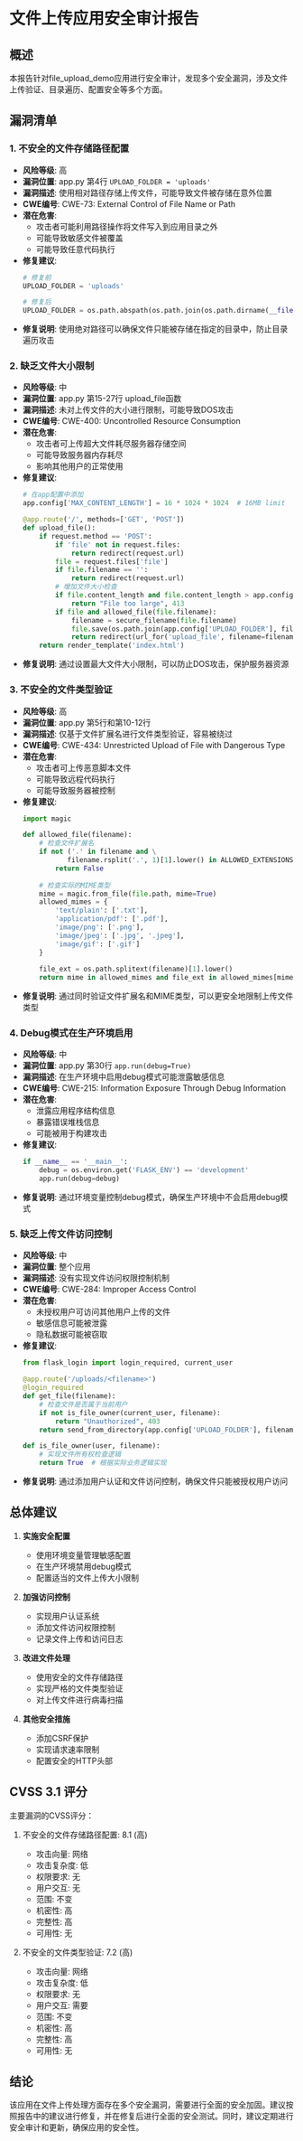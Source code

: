 # 文件上传应用安全审计报告

## 概述

本报告针对file_upload_demo应用进行安全审计，发现多个安全漏洞，涉及文件上传验证、目录遍历、配置安全等多个方面。

## 漏洞清单

### 1. 不安全的文件存储路径配置
- **风险等级**: 高
- **漏洞位置**: app.py 第4行 `UPLOAD_FOLDER = 'uploads'`
- **漏洞描述**: 使用相对路径存储上传文件，可能导致文件被存储在意外位置
- **CWE编号**: CWE-73: External Control of File Name or Path
- **潜在危害**:
  - 攻击者可能利用路径操作将文件写入到应用目录之外
  - 可能导致敏感文件被覆盖
  - 可能导致任意代码执行
- **修复建议**:
  ```python
  # 修复前
  UPLOAD_FOLDER = 'uploads'
  
  # 修复后
  UPLOAD_FOLDER = os.path.abspath(os.path.join(os.path.dirname(__file__), 'uploads'))
  ```
- **修复说明**: 使用绝对路径可以确保文件只能被存储在指定的目录中，防止目录遍历攻击

### 2. 缺乏文件大小限制
- **风险等级**: 中
- **漏洞位置**: app.py 第15-27行 upload_file函数
- **漏洞描述**: 未对上传文件的大小进行限制，可能导致DOS攻击
- **CWE编号**: CWE-400: Uncontrolled Resource Consumption
- **潜在危害**:
  - 攻击者可上传超大文件耗尽服务器存储空间
  - 可能导致服务器内存耗尽
  - 影响其他用户的正常使用
- **修复建议**:
  ```python
  # 在app配置中添加
  app.config['MAX_CONTENT_LENGTH'] = 16 * 1024 * 1024  # 16MB limit
  
  @app.route('/', methods=['GET', 'POST'])
  def upload_file():
      if request.method == 'POST':
          if 'file' not in request.files:
              return redirect(request.url)
          file = request.files['file']
          if file.filename == '':
              return redirect(request.url)
          # 增加文件大小检查
          if file.content_length and file.content_length > app.config['MAX_CONTENT_LENGTH']:
              return "File too large", 413
          if file and allowed_file(file.filename):
              filename = secure_filename(file.filename)
              file.save(os.path.join(app.config['UPLOAD_FOLDER'], filename))
              return redirect(url_for('upload_file', filename=filename))
      return render_template('index.html')
  ```
- **修复说明**: 通过设置最大文件大小限制，可以防止DOS攻击，保护服务器资源

### 3. 不安全的文件类型验证
- **风险等级**: 高
- **漏洞位置**: app.py 第5行和第10-12行
- **漏洞描述**: 仅基于文件扩展名进行文件类型验证，容易被绕过
- **CWE编号**: CWE-434: Unrestricted Upload of File with Dangerous Type
- **潜在危害**:
  - 攻击者可上传恶意脚本文件
  - 可能导致远程代码执行
  - 可能导致服务器被控制
- **修复建议**:
  ```python
  import magic
  
  def allowed_file(filename):
      # 检查文件扩展名
      if not ('.' in filename and \
             filename.rsplit('.', 1)[1].lower() in ALLOWED_EXTENSIONS):
          return False
      
      # 检查实际的MIME类型
      mime = magic.from_file(file.path, mime=True)
      allowed_mimes = {
          'text/plain': ['.txt'],
          'application/pdf': ['.pdf'],
          'image/png': ['.png'],
          'image/jpeg': ['.jpg', '.jpeg'],
          'image/gif': ['.gif']
      }
      
      file_ext = os.path.splitext(filename)[1].lower()
      return mime in allowed_mimes and file_ext in allowed_mimes[mime]
  ```
- **修复说明**: 通过同时验证文件扩展名和MIME类型，可以更安全地限制上传文件类型

### 4. Debug模式在生产环境启用
- **风险等级**: 中
- **漏洞位置**: app.py 第30行 `app.run(debug=True)`
- **漏洞描述**: 在生产环境中启用debug模式可能泄露敏感信息
- **CWE编号**: CWE-215: Information Exposure Through Debug Information
- **潜在危害**:
  - 泄露应用程序结构信息
  - 暴露错误堆栈信息
  - 可能被用于构建攻击
- **修复建议**:
  ```python
  if __name__ == '__main__':
      debug = os.environ.get('FLASK_ENV') == 'development'
      app.run(debug=debug)
  ```
- **修复说明**: 通过环境变量控制debug模式，确保生产环境中不会启用debug模式

### 5. 缺乏上传文件访问控制
- **风险等级**: 中
- **漏洞位置**: 整个应用
- **漏洞描述**: 没有实现文件访问权限控制机制
- **CWE编号**: CWE-284: Improper Access Control
- **潜在危害**:
  - 未授权用户可访问其他用户上传的文件
  - 敏感信息可能被泄露
  - 隐私数据可能被窃取
- **修复建议**:
  ```python
  from flask_login import login_required, current_user
  
  @app.route('/uploads/<filename>')
  @login_required
  def get_file(filename):
      # 检查文件是否属于当前用户
      if not is_file_owner(current_user, filename):
          return "Unauthorized", 403
      return send_from_directory(app.config['UPLOAD_FOLDER'], filename)
  
  def is_file_owner(user, filename):
      # 实现文件所有权检查逻辑
      return True  # 根据实际业务逻辑实现
  ```
- **修复说明**: 通过添加用户认证和文件访问控制，确保文件只能被授权用户访问

## 总体建议

1. **实施安全配置**
   - 使用环境变量管理敏感配置
   - 在生产环境禁用debug模式
   - 配置适当的文件上传大小限制

2. **加强访问控制**
   - 实现用户认证系统
   - 添加文件访问权限控制
   - 记录文件上传和访问日志

3. **改进文件处理**
   - 使用安全的文件存储路径
   - 实现严格的文件类型验证
   - 对上传文件进行病毒扫描

4. **其他安全措施**
   - 添加CSRF保护
   - 实现请求速率限制
   - 配置安全的HTTP头部

## CVSS 3.1 评分

主要漏洞的CVSS评分：

1. 不安全的文件存储路径配置: 8.1 (高)
   - 攻击向量: 网络
   - 攻击复杂度: 低
   - 权限要求: 无
   - 用户交互: 无
   - 范围: 不变
   - 机密性: 高
   - 完整性: 高
   - 可用性: 无

2. 不安全的文件类型验证: 7.2 (高)
   - 攻击向量: 网络
   - 攻击复杂度: 低
   - 权限要求: 无
   - 用户交互: 需要
   - 范围: 不变
   - 机密性: 高
   - 完整性: 高
   - 可用性: 无

## 结论

该应用在文件上传处理方面存在多个安全漏洞，需要进行全面的安全加固。建议按照报告中的建议进行修复，并在修复后进行全面的安全测试。同时，建议定期进行安全审计和更新，确保应用的安全性。
